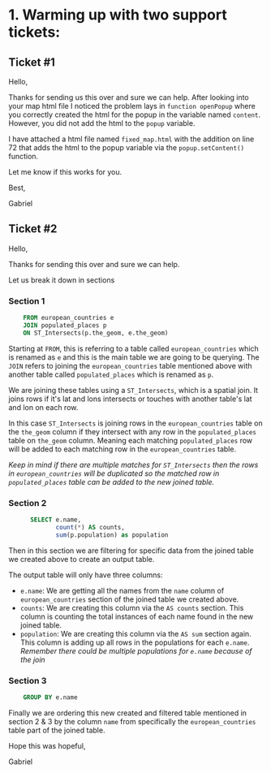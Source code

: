 # 1. Warming up with two support tickets:

## Ticket #1

Hello,

Thanks for sending us this over and sure we can help.
After looking into your map html file I noticed the problem lays in `function openPopup` where you correctly created the html for the popup in the variable named `content`. However, you did not add the html to the `popup` variable.

I have attached a html file named `fixed_map.html` with the addition on line 72 that adds the html to the popup variable via the `popup.setContent()` function. 

Let me know if this works for you.

Best,

Gabriel

## Ticket #2

Hello,

Thanks for sending this over and sure we can help.

Let us break it down in sections

### Section 1
```sql
    FROM european_countries e
    JOIN populated_places p
    ON ST_Intersects(p.the_geom, e.the_geom)
```
Starting at `FROM`, this is referring to a table called `european_countries` which is renamed as `e` and this is the main table we are going to be querying.
The `JOIN` refers to joining the `european_countries` table mentioned above with another table called `populated_places` which is renamed as `p`.

We are joining these tables using a `ST_Intersects`, which is a spatial join. It joins rows if it's lat and lons intersects or touches with another table's lat and lon on each row.

In this case `ST_Intersects` is joining rows in the `european_countries` table on the `the_geom` column if they intersect with any row in the `populated_places` table on `the_geom` column. Meaning each matching `populated_places` row will be added to each matching row in the `european_countries` table.  

*Keep in mind if there are multiple matches for `ST_Intersects` then the rows in `european_countries` will be duplicated so the matched row in `populated_places` table can be added to the new joined table.*


### Section 2

```sql
      SELECT e.name,
             count(*) AS counts,
             sum(p.population) as population
``` 

Then in this section we are filtering for specific data from the joined table we created above to create an output table.

The output table will only have three columns:

* `e.name`: We are getting all the names from the `name` column of `european_countries` section of the joined table we created above.
* `counts`: We are creating this column via the `AS counts` section. This column is counting the total instances of each name found in the new joined table.
* `population`: We are creating this column via the `AS sum` section again. This column is adding up all rows in the populations for each `e.name`. *Remember there could be multiple populations for `e.name` because of the join*


### Section 3

```sql
    GROUP BY e.name
``` 
Finally we are ordering this new created and filtered table mentioned in section 2 & 3 by the column `name` from specifically the `european_countries` table part of the joined table.

Hope this was hopeful,

Gabriel
